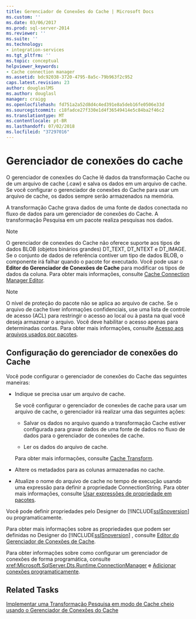```yaml
---
title: Gerenciador de Conexões do Cache | Microsoft Docs
ms.custom: ''
ms.date: 03/06/2017
ms.prod: sql-server-2014
ms.reviewer: ''
ms.suite: ''
ms.technology:
- integration-services
ms.tgt_pltfrm: ''
ms.topic: conceptual
helpviewer_keywords:
- Cache connection manager
ms.assetid: bdc92038-3720-4795-8a5c-79b963f2c952
caps.latest.revision: 23
author: douglaslMS
ms.author: douglasl
manager: craigg
ms.openlocfilehash: fd751a2a52d8d4c4ed391e8a5deb16fe0506e33d
ms.sourcegitcommit: c18fadce27f330e1d4f36549414e5c84ba2f46c2
ms.translationtype: MT
ms.contentlocale: pt-BR
ms.lasthandoff: 07/02/2018
ms.locfileid: "37297016"
---
```

# <a name="cache-connection-manager"></a>Gerenciador de conexões do cache
  O gerenciador de conexões do Cache lê dados da transformação Cache ou de um arquivo de cache (.caw) e salva os dados em um arquivo de cache. Se você configurar o gerenciador de conexões do Cache para usar um arquivo de cache, os dados sempre serão armazenados na memória.  
  
 A transformação Cache grava dados de uma fonte de dados conectada no fluxo de dados para um gerenciador de conexões do Cache. A transformação Pesquisa em um pacote realiza pesquisas nos dados.  
  
> [!NOTE]  
>  O gerenciador de conexões do Cache não oferece suporte aos tipos de dados BLOB (objetos binários grandes) DT_TEXT, DT_NTEXT e DT_IMAGE. Se o conjunto de dados de referência contiver um tipo de dados BLOB, o componente irá falhar quando o pacote for executado. Você pode usar o **Editor do Gerenciador de Conexões de Cache** para modificar os tipos de dados da coluna. Para obter mais informações, consulte [Cache Connection Manager Editor](../cache-connection-manager-editor.md).  
  
> [!NOTE]  
>  O nível de proteção do pacote não se aplica ao arquivo de cache. Se o arquivo de cache tiver informações confidenciais, use uma lista de controle de acesso (ACL) para restringir o acesso ao local ou à pasta na qual você deseja armazenar o arquivo. Você deve habilitar o acesso apenas para determinadas contas. Para obter mais informações, consulte [Acesso aos arquivos usados por pacotes](../access-to-files-used-by-packages.md).  
  
## <a name="configuration-of-the-cache-connection-manager"></a>Configuração do gerenciador de conexões do Cache  
 Você pode configurar o gerenciador de conexões do Cache das seguintes maneiras:  
  
-   Indique se precisa usar um arquivo de cache.  
  
     Se você configurar o gerenciador de conexões de cache para usar um arquivo de cache, o gerenciador irá realizar uma das seguintes ações:  
  
    -   Salvar os dados no arquivo quando a transformação Cache estiver configurada para gravar dados de uma fonte de dados no fluxo de dados para o gerenciador de conexões de cache.  
  
    -   Ler os dados do arquivo de cache.  
  
     Para obter mais informações, consulte [Cache Transform](../data-flow/transformations/cache-transform.md).  
  
-   Altere os metadados para as colunas armazenadas no cache.  
  
-   Atualize o nome do arquivo de cache no tempo de execução usando uma expressão para definir a propriedade ConnectionString. Para obter mais informações, consulte [Usar expressões de propriedade em pacotes](../expressions/use-property-expressions-in-packages.md).  
  
 Você pode definir propriedades pelo Designer do [!INCLUDE[ssISnoversion](../../includes/ssisnoversion-md.md)] ou programaticamente.  
  
 Para obter mais informações sobre as propriedades que podem ser definidas no Designer do [!INCLUDE[ssISnoversion](../../includes/ssisnoversion-md.md)] , consulte [Editor do Gerenciador de Conexões de Cache](../cache-connection-manager-editor.md).  
  
 Para obter informações sobre como configurar um gerenciador de conexões de forma programática, consulte <xref:Microsoft.SqlServer.Dts.Runtime.ConnectionManager> e [Adicionar conexões programaticamente](../building-packages-programmatically/adding-connections-programmatically.md).  
  
## <a name="related-tasks"></a>Related Tasks  
 [Implementar uma Transformação Pesquisa em modo de Cache cheio usando o Gerenciador de Conexões do Cache](lookup-transformation-full-cache-mode-ole-db-connection-manager.md)  
  
  
